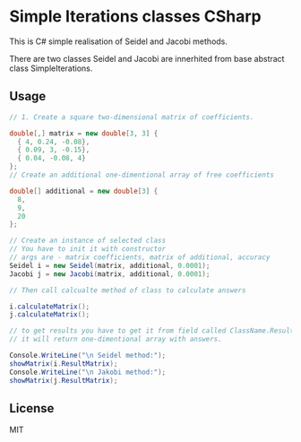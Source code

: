 # Simple Iterations classes CSharp


This is C# simple realisation of Seidel and Jacobi methods.  

There are two classes Seidel and Jacobi are innerhited from base abstract class SimpleIterations.

## Usage


```csharp
// 1. Create a square two-dimensional matrix of coefficients.

double[,] matrix = new double[3, 3] {
  { 4, 0.24, -0.08}, 
  { 0.09, 3, -0.15}, 
  { 0.04, -0.08, 4}
};
// Create an additional one-dimentional array of free coefficients

double[] additional = new double[3] {
  8, 
  9, 
  20
};

// Create an instance of selected class 
// You have to init it with constructor 
// args are - matrix coefficients, matrix of additional, accuracy
Seidel i = new Seidel(matrix, additional, 0.0001);
Jacobi j = new Jacobi(matrix, additional, 0.0001);

// Then call calcualte method of class to calculate answers

i.calculateMatrix();
j.calculateMatrix();

// to get results you have to get it from field called ClassName.ResultMatrix
// it will return one-dimentional array with answers.

Console.WriteLine("\n Seidel method:");
showMatrix(i.ResultMatrix);
Console.WriteLine("\n Jakobi method:");
showMatrix(j.ResultMatrix);

```

## License

MIT 